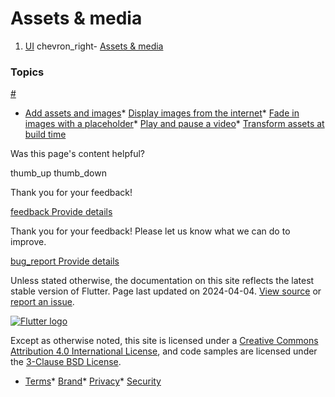 Assets & media
==============

1. [UI](/ui) chevron\_right- [Assets & media](/ui/assets)

### Topics

[#](#topics)

* [Add assets and images](/ui/assets/assets-and-images)* [Display images from the internet](/cookbook/images/network-image)* [Fade in images with a placeholder](/cookbook/images/fading-in-images)* [Play and pause a video](/cookbook/plugins/play-video)* [Transform assets at build time](/ui/assets/asset-transformation)

Was this page's content helpful?

thumb\_up thumb\_down

Thank you for your feedback!

 [feedback Provide details](https://github.com/flutter/website/issues/new?template=1_page_issue.yml&&page-url=https://docs.flutter.dev/ui/assets/&page-source=https://github.com/flutter/website/tree/main/src/content/ui/assets/index.md)

Thank you for your feedback! Please let us know what we can do to improve.

 [bug\_report Provide details](https://github.com/flutter/website/issues/new?template=1_page_issue.yml&&page-url=https://docs.flutter.dev/ui/assets/&page-source=https://github.com/flutter/website/tree/main/src/content/ui/assets/index.md)

Unless stated otherwise, the documentation on this site reflects the latest stable version of Flutter. Page last updated on 2024-04-04. [View source](https://github.com/flutter/website/tree/main/src/content/ui/assets/index.md) or [report an issue](https://github.com/flutter/website/issues/new?template=1_page_issue.yml&&page-url=https://docs.flutter.dev/ui/assets/&page-source=https://github.com/flutter/website/tree/main/src/content/ui/assets/index.md "Report an issue with this page").

[![Flutter logo](/assets/images/branding/flutter/logo+text/horizontal/white.svg)](https://flutter.dev)

Except as otherwise noted, this site is licensed under a [Creative Commons Attribution 4.0 International License](https://creativecommons.org/licenses/by/4.0/), and code samples are licensed under the [3-Clause BSD License](https://opensource.org/licenses/BSD-3-Clause).

* [Terms](/tos "Terms of use")* [Brand](/brand "Brand usage guidelines")* [Privacy](https://policies.google.com/privacy "Privacy policy")* [Security](/security "Security philosophy and practices")

   